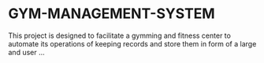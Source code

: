# GYM-MANAGEMENT-SYSTEM
This project is designed to facilitate a gymming and fitness center to automate its operations of keeping records and store them in form of a large and user ...
